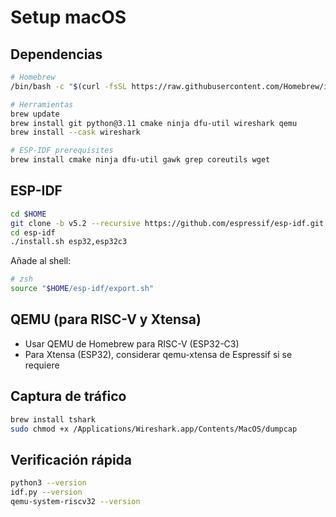 # Setup macOS

## Dependencias
```bash
# Homebrew
/bin/bash -c "$(curl -fsSL https://raw.githubusercontent.com/Homebrew/install/HEAD/install.sh)"

# Herramientas
brew update
brew install git python@3.11 cmake ninja dfu-util wireshark qemu
brew install --cask wireshark

# ESP-IDF prerequisites
brew install cmake ninja dfu-util gawk grep coreutils wget
```

## ESP-IDF
```bash
cd $HOME
git clone -b v5.2 --recursive https://github.com/espressif/esp-idf.git
cd esp-idf
./install.sh esp32,esp32c3
```
Añade al shell:
```bash
# zsh
source "$HOME/esp-idf/export.sh"
```

## QEMU (para RISC-V y Xtensa)
- Usar QEMU de Homebrew para RISC-V (ESP32-C3)
- Para Xtensa (ESP32), considerar qemu-xtensa de Espressif si se requiere

## Captura de tráfico
```bash
brew install tshark
sudo chmod +x /Applications/Wireshark.app/Contents/MacOS/dumpcap
```

## Verificación rápida
```bash
python3 --version
idf.py --version
qemu-system-riscv32 --version
```
